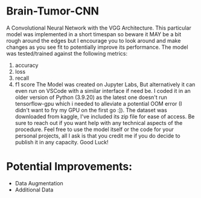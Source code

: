 # Brain-Tumor-CNN
A Convolutional Neural Network with the VGG Architecture.
This particular model was implemented in a short timespan so beware it MAY be a bit rough around the edges but I encourage you to look around and make changes as you see fit to potentially improve its performance.
The model was tested/trained against the following metrics:
1. accuracy
2. loss
3. recall
4. f1 score
The Model was created on Jupyter Labs, But alternatively it can even run on VSCode with a similar interface if need be.
I coded it in an older version of Python (3.9.20) as the latest one doesn't run tensorflow-gpu which i needed to alleviate a potential OOM error (I didn't want to fry my GPU on the first go :]).
The dataset was downloaded from kaggle, I've included its zip file for ease of access.
Be sure to reach out if you want help with any technical aspects of the procedure. 
Feel free to use the model itself or the code for your personal projects, all I ask is that you credit me if you do decide to publish it in any capacity.
Good Luck!
# Potential Improvements:
- Data Augmentation
- Additional Data
